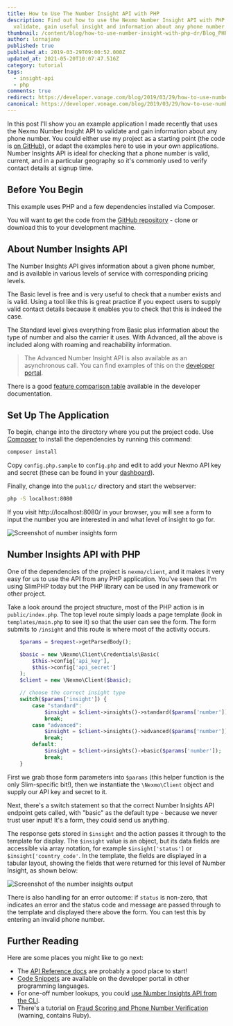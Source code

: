 ```yaml
---
title: How to Use The Number Insight API with PHP
description: Find out how to use the Nexmo Number Insight API with PHP to
  validate, gain useful insight and information about any phone number.
thumbnail: /content/blog/how-to-use-number-insight-with-php-dr/Blog_PHP_Numbers-Insight_1200x600.png
author: lornajane
published: true
published_at: 2019-03-29T09:00:52.000Z
updated_at: 2021-05-20T10:07:47.516Z
category: tutorial
tags:
  - insight-api
  - php
comments: true
redirect: https://developer.vonage.com/blog/2019/03/29/how-to-use-number-insight-with-php-dr
canonical: https://developer.vonage.com/blog/2019/03/29/how-to-use-number-insight-with-php-dr
---
```

In this post I'll show you an example application I made recently that uses the Nexmo Number Insight API to validate and gain information about any phone number. You could either use my project as a starting point (the code is [on GitHub](https://github.com/nexmo-community/php-number-insights)), or adapt the examples here to use in your own applications. Number Insights API is ideal for checking that a phone number is valid, current, and in a particular geography so it's commonly used to verify contact details at signup time.

## Before You Begin

<sign-up number></sign-up>

This example uses PHP and a few dependencies installed via Composer. 

You will want to get the code from the [GitHub repository](https://github.com/nexmo-community/php-number-insights) - clone or download this to your development machine.

## About Number Insights API

The Number Insights API gives information about a given phone number, and is available in various levels of service with corresponding pricing levels.

The Basic level is free and is very useful to check that a number exists and is valid. Using a tool like this is great practice if you expect users to supply valid contact details because it enables you to check that this is indeed the case.

The Standard level gives everything from Basic plus information about the type of number and also the carrier it uses. With Advanced, all the above is included along with roaming and reachability information.

> The Advanced Number Insight API is also available as an asynchronous call. You can find examples of this on the [developer portal](https://developer.nexmo.com/number-insight/code-snippets/number-insight-advanced-async).

There is a good [feature comparison table](https://developer.nexmo.com/number-insight/overview#feature-comparison) available in the developer documentation.

## Set Up The Application

To begin, change into the directory where you put the project code. Use [Composer](https://getcomposer.org) to install the dependencies by running this command:

```sh
composer install
```

Copy `config.php.sample` to `config.php` and edit to add your Nexmo API key and secret (these can be found in your [dashboard](https://dashboard.nexmo.com)).

Finally, change into the `public/` directory and start the webserver:

```sh
php -S localhost:8080
```

If you visit http://localhost:8080/ in your browser, you will see a form to input the number you are interested in and what level of insight to go for.

![Screenshot of number insights form](/content/blog/how-to-use-the-number-insight-api-with-php/screenshot-form-1200x600.png)

## Number Insights API with PHP

One of the dependencies of the project is `nexmo/client`, and it makes it very easy for us to use the API from any PHP application. You've seen that I'm using SlimPHP today but the PHP library can be used in any framework or other project.

Take a look around the project structure, most of the PHP action is in `public/index.php`. The top level route simply loads a page template (look in `templates/main.php` to see it) so that the user can see the form. The form submits to `/insight` and this route is where most of the activity occurs.

```php
    $params = $request->getParsedBody();

    $basic = new \Nexmo\Client\Credentials\Basic(
        $this->config['api_key'],
        $this->config['api_secret']
    );
    $client = new \Nexmo\Client($basic);

    // choose the correct insight type
    switch($params['insight']) {
        case "standard":
            $insight = $client->insights()->standard($params['number']);
            break;
        case "advanced":
            $insight = $client->insights()->advanced($params['number']);
            break;
        default:
            $insight = $client->insights()->basic($params['number']);
            break;
    }
```

First we grab those form parameters into `$params` (this helper function is the only Slim-specific bit!), then we instantiate the `\Nexmo\Client` object and supply our API key and secret to it.

Next, there's a switch statement so that the correct Number Insights API endpoint gets called, with "basic" as the default type - because we never trust user input! It's a form, they could send us anything.

The response gets stored in `$insight` and the action passes it through to the template for display. The `$insight` value is an object, but its data fields are accessible via array notation, for example `$insight['status']` or `$insight['country_code'`. In the template, the fields are displayed in a tabular layout, showing the fields that were returned for this level of Number Insight, as shown below:

![Screenshot of the number insights output](/content/blog/how-to-use-the-number-insight-api-with-php/screenshot-with-results.png)

There is also handling for an error outcome: if `status` is non-zero, that indicates an error and the status code and message are passed through to the template and displayed there above the form. You can test this by entering an invalid phone number.

## Further Reading

Here are some places you might like to go next:

* The [API Reference docs](https://developer.nexmo.com/api/number-insight) are probably a good place to start!
* [Code Snippets](https://developer.nexmo.com/number-insight/overview#code-snippets) are available on the developer portal in other programming languages.
* For one-off number lookups, you could [use Number Insights API from the CLI](https://developer.nexmo.com/number-insight/guides/number-insight-via-cli).
* There's a tutorial on [Fraud Scoring and Phone Number Verification](https://developer.nexmo.com/tutorials/fraud-scoring-and-phone-number-verification) (warning, contains Ruby).